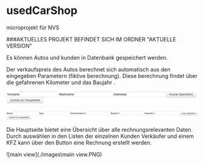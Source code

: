 # usedCarShop
microprojekt für NVS

###AKTUELLES PROJEKT BEFINDET SICH IM ORDNER "AKTUELLE VERSION"



Es können Autos und kunden in Datenbank gespeichert werden.

Der verkaufspreis des Autos berechnet sich automatisch aus den eingegeben Parametern (fiktive berechnung). Diese berechnung findet über die gefahrenen Kilometer und das Baujahr .

![kundespeichern](./images\kundespeichern.PNG)

![autospeichern](./images\autospeichern.PNG)

Die Hauptseite bietet eine Übersicht über alle rechnungsrelevanten Daten. Durch auswählen in den Listen der einzelnen Kunden Verkäufer und einem KFZ kann über den Button eine Rechnung erstellt werden.

![main view](./images\main view.PNG)